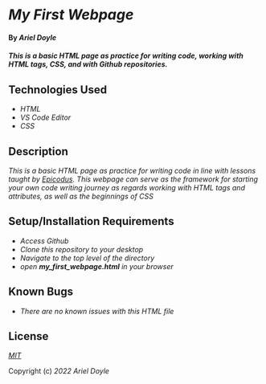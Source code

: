 # _My First Webpage_

#### By _Ariel Doyle_

#### _This is a basic HTML page as practice for writing code, working with HTML tags, CSS, and with Github repositories._

## Technologies Used

* _HTML_
* _VS Code Editor_
* _CSS_

## Description

_This is a basic HTML page as practice for writing code in line with lessons taught by [Epicodus](https://www.epicodus.com). This webpage can serve as the framework for starting your own code writing journey as regards working with HTML tags and attributes, as well as the beginnings of CSS_

## Setup/Installation Requirements

* _Access Github_
* _Clone this repository to your desktop_
* _Navigate to the top level of the directory_
* _open **my_first_webpage.html** in your browser_

## Known Bugs

* _There are no known issues with this HTML file_

## License

_[MIT](https://choosealicense.com/licenses/mit/)_

Copyright (c) _2022_ _Ariel Doyle_